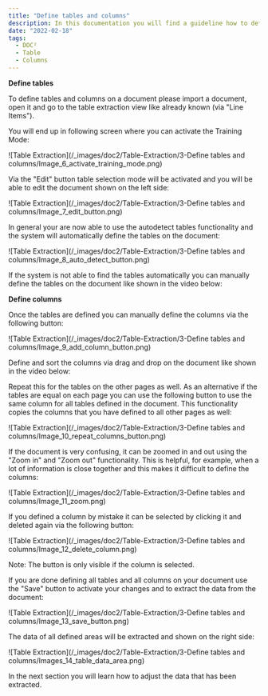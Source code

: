 ```yaml
---
title: "Define tables and columns"
description: In this documentation you will find a guideline how to define tables and columns on a document via the table extraction view by activating the Training Mode.
date: "2022-02-18"
tags:
  - DOC²
  - Table
  - Columns
---
```


**Define tables**

To define tables and columns on a document please import a document, open it and go to the table extraction view like already known (via "Line Items").

You will end up in following screen where you can activate the Training Mode:

![Table Extraction](/_images/doc2/Table-Extraction/3-Define tables and columns/Image_6_activate_training_mode.png)

Via the "Edit" button table selection mode will be activated and you will be able to edit the document shown on the left side:

![Table Extraction](/_images/doc2/Table-Extraction/3-Define tables and columns/Image_7_edit_button.png)

In general your are now able to use the autodetect tables functionality and the system will automatically define the tables on the document:

![Table Extraction](/_images/doc2/Table-Extraction/3-Define tables and columns/Image_8_auto_detect_button.png)

If the system is not able to find the tables automatically you can manually define the tables on the document like shown in the video below:

**Define columns**

Once the tables are defined you can manually define the columns via the following button:

![Table Extraction](/_images/doc2/Table-Extraction/3-Define tables and columns/Image_9_add_column_button.png)

Define and sort the columns via drag and drop on the document like shown in the video below:

Repeat this for the tables on the other pages as well. As an alternative if the tables are equal on each page you can use the following button to use the same column for all tables defined in the document. This functionality copies the columns that you have defined to all other pages as well:

![Table Extraction](/_images/doc2/Table-Extraction/3-Define tables and columns/Image_10_repeat_columns_button.png)

If the document is very confusing, it can be zoomed in and out using the "Zoom in" and "Zoom out" functionality. This is helpful, for example, when a lot of information is close together and this makes it difficult to define the columns:

![Table Extraction](/_images/doc2/Table-Extraction/3-Define tables and columns/Image_11_zoom.png)

If you defined a column by mistake it can be selected by clicking it and deleted again via the following button:

![Table Extraction](/_images/doc2/Table-Extraction/3-Define tables and columns/Image_12_delete_column.png)

Note: The button is only visible if the column is selected.

If you are done defining all tables and all columns on your document use the "Save" button to activate your changes and to extract the data from the document:

![Table Extraction](/_images/doc2/Table-Extraction/3-Define tables and columns/Image_13_save_button.png)

The data of all defined areas will be extracted and shown on the right side:

![Table Extraction](/_images/doc2/Table-Extraction/3-Define tables and columns/Images_14_table_data_area.png)

In the next section you will learn how to adjust the data that has been extracted.
